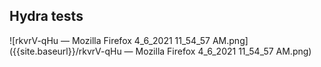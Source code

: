 ## Hydra tests

![rkvrV-qHu — Mozilla Firefox 4_6_2021 11_54_57 AM.png]({{site.baseurl}}/rkvrV-qHu — Mozilla Firefox 4_6_2021 11_54_57 AM.png)

